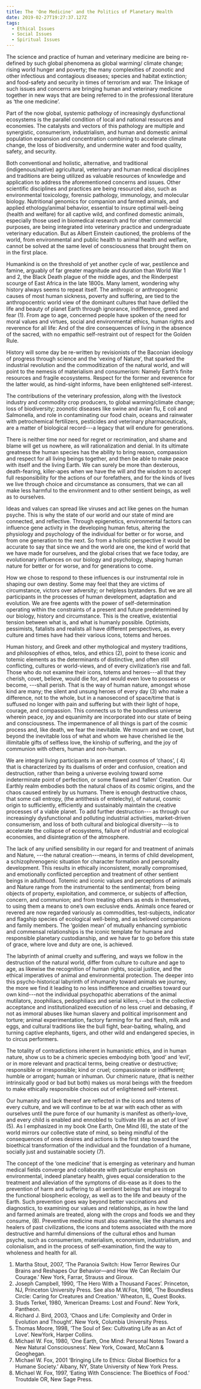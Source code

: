 ```yaml
---
title: The 'One Medicine' and the Politics of Planetary Health
date: 2019-02-27T19:27:37.127Z
tags:
  - Ethical Issues
  - Social Issues
  - Spiritual Issues
---
```

The science and practice of human and veterinary medicine are being re-defined by such global phenomena as global warming/ climate change; rising world hunger and poverty; the many complexities of zoonotic and other infectious and contagious diseases; species and habitat extinction; and food-safety and security in times of terrorism and war. The linkage of such issues and concerns are bringing human and veterinary medicine together in new ways that are being referred to in the professional literature as ‘the one medicine’.

Part of the now global, systemic pathology of increasingly dysfunctional ecosystems is the parallel condition of local and national resources and economies. The catalysts and vectors of this pathology are multiple and synergistic, consumerism, industrialism, and  human and domestic animal population expansion and concentration combining to accelerate climate change, the loss of biodiversity,  and undermine water and food quality, safety, and security.

Both conventional and holistic, alternative, and traditional (indigenous/native) agricultural, veterinary and human medical disciplines and traditions are being utilized as valuable resources of knowledge and application to address the aforementioned concerns and issues. Other scientific disciplines and practices are being resourced also, such as environmental toxicology, forensic pathology, immunology, and molecular biology. Nutritional genomics for companion and farmed animals,  and applied ethology/animal behavior, essential to insure optimal well-being (health and welfare) for all captive wild, and confined domestic animals, especially those used in biomedical research and for other commercial purposes, are being integrated into veterinary practice and undergraduate veterinary education. But as Albert Einstein cautioned, the problems of the world, from environmental and public health to animal health and welfare, cannot be solved at the same level of consciousness that brought them on in the first place.

Humankind is on the threshold of yet another cycle of war, pestilence and famine, arguably of far greater magnitude and duration than World War 1 and 2, the Black Death plague of the middle ages, and the Rinderpest scourge of East Africa in the late 1800s. Many lament, wondering why history always seems to repeat itself.  The anthropic or anthropogenic causes of most human sickness, poverty and suffering, are tied to the anthropocentric world view of the dominant cultures that have defiled the life and beauty of planet Earth through ignorance, indifference, greed and fear (1). From age to age, concerned people have spoken of the need for moral values and virtues, social and environmental ethics, human rights and reverence for all life: And of the dire consequences of living in the absence of the sacred, with no empathic self-restraint out of respect for the Golden Rule.

History will some day be re-written by revisionists of the Baconian ideology of progress through science and the ‘vexing of Nature’, that sparked the industrial revolution and the commoditization of the natural world, and will point to the nemesis of materialism and consumerism: Namely Earth’s finite resources and fragile ecosystems. Respect for the former and reverence for the latter would, as hind-sight informs, have been enlightened self-interest.

The contributions of the veterinary profession, along with the livestock industry and commodity crop producers, to global warming/climate change; loss of biodiversity; zoonotic diseases like swine and avian flu, E coli and Salmonella, and role in contaminating our food chain, oceans and rainwater with petrochemical fertilizers, pesticides and veterinary pharmaceuticals, are a matter of biological record---a legacy that will endure for generations.

There is neither time nor need for regret or recrimination, and shame and blame will get us nowhere, as will rationalization and denial. In its ultimate greatness the human species has the ability to bring reason, compassion and respect for all living beings together, and then be able to make peace with itself and the living Earth. We can surely be more than dexterous, death-fearing, killer-apes when we have the will and the wisdom to accept full responsibility for the actions of our forefathers, and for the kinds of lives we live through choice and circumstance as consumers, that we can all make less harmful to the environment and to other sentient beings, as well as to ourselves.

Ideas and values can spread like viruses and act like genes on the human psyche. This is why the state of our world and our state of mind are connected, and reflective. Through epigenetics, environmental factors can influence gene activity in the developing human fetus, altering the physiology and psychology of the individual for better or for worse, and from one generation to the next. So from a holistic perspective it would be accurate to say that since we and the world are one, the kind of world that we have made for ourselves, and the global crises that we face today, are evolutionary influences on our biology and psychology, shaping human nature for better or for worse, and for generations to come.

How we chose to respond to these influences is our instrumental role in shaping our own destiny. Some may feel that they are victims of circumstance, victors over adversity; or helpless bystanders. But we are all participants in the processes of human development, adaptation and evolution. We are free agents with the power of self-determination operating within the constraints of a present and future predetermined by our biology, history and circumstance. This is the creative, existential tension between what is, and what is humanly possible. Optimists, pessimists, fatalists and realists all have different perspectives, as every culture and times have had their various icons, totems and heroes.

Human history, and Greek and other mythological and mystery traditions, and philosophies of ethos, telos, and ethics (2), point to these iconic and totemic elements as the determinants of distinctive, and often still conflicting, cultures or world-views, and of every civilization’s rise and fall. Those who do not examine their icons, totems and heroes---all that they cherish, covet, believe, would die for, and would even love to possess or become, ---shall perish. That is the way of human nature, amongst whose kind are many; the silent and unsung heroes of every day (3) who make a difference, not to the whole, but in a nanosecond of space/time that is suffused no longer with pain and suffering but with their light of hope, courage, and compassion. This connects us to the boundless universe wherein peace, joy and equanimity are incorporated into our state of being and consciousness.  The impermanence of all things is part of the cosmic process and, like death, we fear the inevitable. We mourn and we covet, but beyond the inevitable loss of what and whom we have cherished lie the illimitable gifts of selfless love, the kinship of suffering, and the joy of communion with others, human and non-human.

We are integral living participants in an emergent cosmos of ‘chaos’, ( 4) that is characterized by its dualisms of order and confusion, creation and destruction, rather than being a universe evolving toward some indeterminate point of perfection, or some flawed and ‘fallen’ Creation. Our Earthly realm embodies both the natural chaos of its cosmic origins, and the chaos caused entirely by us humans. There is enough destructive chaos, that some call entropy, (the antithesis of entelechy), of natural, cosmic origin to sufficiently, efficiently and sustainably maintain the creative processes of a viable planet. To add further destruction--- as through our increasingly dysfunctional and polluting industrial activities, market-driven consumerism, and loss of both cultural and biological diversity---is to accelerate the collapse of ecosystems, failure of industrial and ecological economies, and disintegration of the atmosphere.

The lack of any unified sensibility in our regard for and treatment of animals and Nature, ---the natural creation---means, in terms of child development, a schizophrenogenic situation for character formation and personality development. This results in ethically inconsistent, morally compromised, and emotionally conflicted perception and treatment of other sentient beings in adulthood. Totemic and iconic values and perceptions of animals and Nature range from the instrumental to the sentimental; from being objects of property, exploitation, and commerce, or subjects of affection, concern, and communion; and from treating others as ends in themselves, to using them a means to one’s own exclusive ends. Animals once feared or revered are now regarded variously as commodities, test-subjects, indicator and flagship species of ecological well-being, and as beloved companions and family members. The ‘golden mean’ of mutually enhancing symbiotic and commensal relationships is the iconic template for humane and responsible planetary custodianship, and we have far to go before this state of grace, where love and duty are one, is achieved. 

The labyrinth of animal cruelty and suffering, and ways we follow in the destruction of the natural world, differ from culture to culture and age to age, as likewise the recognition of human rights, social justice, and the ethical imperatives of animal and environmental protection. The deeper into this psycho-historical labyrinth of inhumanity toward animals we journey, the more we find it leading to no less indifference and cruelties toward our own kind---not the individual psychopathic aberrations of the animal mutilators, zoophiliacs, pedophiliacs and serial killers,---but in the collective acceptance and institutionalized execution of  no less cruel and debasing, if not as immoral abuses like human slavery and political imprisonment and torture; animal experimentation, factory farming for fur and flesh, milk and eggs, and cultural traditions like the bull fight, bear-baiting, whaling, and turning captive elephants, tigers, and other wild and endangered species, in to circus performers.

The totality of  contradictions inherent in humanistic ethics, and in human nature, show us to be a chimeric species embodying both ‘good’ and ‘evil’, or in more relevant and practical terms, being creative or destructive; responsible or irresponsible; kind or cruel; compassionate or indifferent; humble or arrogant; human or inhuman. Our chimeric nature, (that is neither intrinsically good or bad but both) makes us moral beings with the freedom to make ethically responsible choices out of enlightened self-interest.

Our humanity and lack thereof are reflected in the icons and totems of every culture, and we will continue to be at war with each other as with ourselves until the pure force of our humanity is manifest as otherly-love, and every child is enabled and ennobled to ‘cultivate life as an act of love’ (5). As I emphasized in my book One Earth, One Mind (6), the state of the world mirrors our collective state of mind, so being mindful of the consequences of ones desires and actions is the first step toward the bioethical transformation of the individual and the foundation of a humane, socially just and sustainable society (7).

The concept of the ‘one medicine’ that is emerging as veterinary and human medical fields converge and collaborate with particular emphasis on environmental, indeed planetary health, gives equal consideration to the treatment and alleviation of the symptoms of dis-ease as it does to the prevention of harm and suffering to all sentient beings that are integral to the functional biospheric ecology, as well as to the life and beauty of the Earth. Such prevention goes way beyond better vaccinations and diagnostics, to examining our values and relationships, as in how the land and farmed animals are treated, along with the crops and foods we and they consume, (8). Preventive medicine must also examine, like the shamans and healers of past civilizations, the icons and totems associated with the more destructive and harmful dimensions of the cultural ethos and human psyche, such as consumerism, materialism, economism, industrialism, and colonialism, and in the process of self-examination, find the way to wholeness and health for all.

1. Martha Stout, 2007, ‘The Paranoia Switch: How Terror Rewires Our Brains and Reshapes Our Behavior—and How We Can Reclaim Our Courage.’  New York, Farrar, Strauss and Giroux.
2. Joseph Campbell, 1990, ‘The Hero With a Thousand Faces’. Princeton, NJ,   Princeton University Press. See also M.W.Fox, 1996, ‘The Boundless Circle: Caring for Creatures and Creation.’ Wheaton, IL, Quest Books.
3. Studs Terkel,  1980, ‘American Dreams: Lost and Found’. New York, Pantheon.
4. Richard J. Bird, 2003, ‘Chaos and Life: Complexity and Order in Evolution and Thought’. New York, Columbia University Press.
5. Thomas Moore, 1998, ‘The Soul of Sex: Cultivating Life as an Act of Love’. NewYork, Harper Collins.
6. Michael W. Fox,  1980, ‘One Earth, One Mind: Personal Notes Toward a New Natural Consciousness’. New York, Coward, McCann & Geoghegan.
7. Michael W. Fox, 2001 ‘Bringing Life to Ethics: Global Bioethics for a Humane Society.’ Albany, NY, State University of New York Press.
8. Michael W. Fox, 1997, ‘Eating With Conscience: The Bioethics of Food.’ Troutdale OR, New Sage Press.
